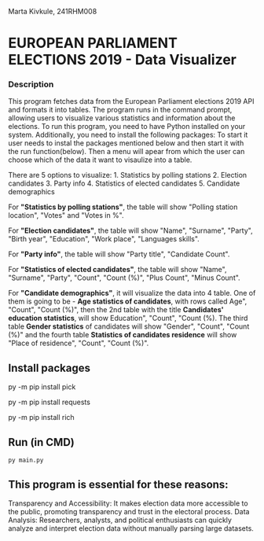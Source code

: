 Marta Kivkule, 241RHM008

# EUROPEAN PARLIAMENT ELECTIONS 2019 - Data Visualizer
###  Description
This program fetches data from the European Parliament elections 2019 API and formats it into tables. The program runs in the command prompt, allowing users to visualize various statistics and information about the elections. To run this program, you need to have Python installed on your system. Additionally, you need to install the following packages: To start it user needs to instal the packages mentioned below and then start it with the run function(below). Then a menu will apear from which the user can choose which of the data it want to visaulize into a table.

There are 5 options to visualize:
    1. Statistics by polling stations
    2. Election candidates
    3. Party info
    4. Statistics of elected candidates
    5. Candidate demographics

For **"Statistics by polling stations"**, the table will show "Polling station location", "Votes" and "Votes in %".

For **"Election candidates"**, the table will show "Name", "Surname", "Party", "Birth year", "Education", "Work place", "Languages skills".

For **"Party info"**, the table will show "Party title", "Candidate Count".

For **"Statistics of elected candidates"**, the table will show "Name", "Surname", "Party", "Count", "Count (%)", "Plus Count", "Minus Count".

For **"Candidate demographics"**, it will visualize the data into 4 table. One of them is going to be - **Age statistics of candidates**, with rows called Age", "Count", "Count (%)", then the 2nd table with the title **Candidates' education statistics**, will show Education", "Count", "Count (%). The third table **Gender statistics** of candidates will show "Gender", "Count", "Count (%)" and the fourth table **Statistics of candidates residence** will show "Place of residence", "Count", "Count (%)".

## Install packages
py -m pip install pick

py -m pip install requests

py -m pip install rich

## Run (in CMD)
`py main.py`


## This program is essential for these reasons:

Transparency and Accessibility: It makes election data more accessible to the public, promoting transparency and trust in the electoral process.
Data Analysis: Researchers, analysts, and political enthusiasts can quickly analyze and interpret election data without manually parsing large datasets.

